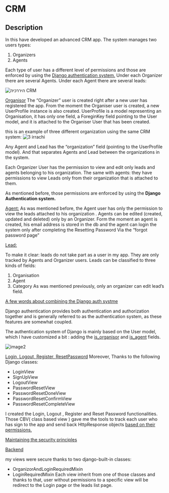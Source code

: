 # CRM 

## Description
In this have developed an advanced CRM app.
The system manages two users types: 
1. Organizers
2. Agents


<ins></ins>


Each type of user has a different level of permissions and those are enforced by using the <ins>Django authentication system.</ins> 
Under each Organizer there are several Agents. Under each Agent there are several leads:


![היררכיה CRM](https://user-images.githubusercontent.com/113801007/225297061-e1189684-8e99-4c40-a5ef-1ef2c469da8a.JPG)

<ins>Organisor</ins>
The “Organizer” user is created right after a new user has registered the app. From the moment the Organiser user is created, a new UserProfile instance is also created. UserProfile is a model representing an Organisation, it has only one field, a ForeginKey field pointing to the User model,  and it is attached to the Organiser User that has been created.

this is an example of three different organization using the same CRM system:
![3 irrachi](https://user-images.githubusercontent.com/113801007/225299472-67e21789-7a1d-4243-8e24-1fa032d622b9.JPG)

Any Agent and Lead has the “organization” field (pointing to the UserProfile model). And that separates Agents and Lead between the organizations in the system. 

Each Organizer User has the permission to view and edit only leads and agents belonging to his organization. The same with agents: they have permissions to view Leads only from their organization that is attached to them.

As mentioned before, those permissions are enforced by using the **Django Authentication system.**


<ins>Agent:</ins>
As was mentioned before, the Agent user has only the permission to view the leads attached to his organization . Agents can be edited (created, updated and deleted) only by an Organizer. Form the moment an agent is created, his email address is stored in the db and the agent can login the system only after completing the Resetting Password Via the “forgot password page”

<ins>Lead:</ins>

To make it clear: leads do not take part as a user in my app. They are only tracked by Agents and Organizer users. Leads can be classified to three kinds of fields:
1. Organisation
2. Agent
3. Category
As was mentioned previously, only an organizer can edit lead’s field.

<ins>A few words about combining the Django auth systme</ins>

Django authentication provides both authentication and authorization together and is generally referred to as the authentication system, as these features are somewhat coupled.

The authentication system of Django is mainly based on the User model, which I have customized a bit : adding the <ins>is_organisor</ins> and <ins>is_agent</ins> fields.

![image2](https://user-images.githubusercontent.com/113801007/225300646-18b8887e-48ce-4bf7-b639-73bde71781f2.png)

<ins>Login, Logout, Register, ResetPassword</ins>
Moreover, Thanks to the  following Django classes:
- LoginView
- SignUpView
- LogoutView
- PasswordResetView
- PasswordResetDoneView
- PasswordResetConfirmView
- PasswordResetCompleteView

I created the Login, Logout , Register and Reset Password functionalities.
Those CBV( class based view ) gave me the tools to track each user who has sign to the app and send back HttpResponse objects <ins>based on their permissions.</ins> 


<ins>Maintaining the security principles</ins>

<ins>Backend</ins>

my views were secure thanks to two django-built-in classes:
* OrganizorAndLoginRequiredMixin
* LoginRequiredMixin
Each view inherit from one of those classes and thanks to that, user without permissions to a specific view will be redirect to the Login page or the leads list page.







 
